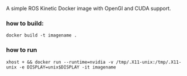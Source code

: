A simple ROS Kinetic Docker image with OpenGl and CUDA support.

### how to build:
`docker build -t imagename .`


### how to run 
`xhost + && docker run --runtime=nvidia -v /tmp/.X11-unix:/tmp/.X11-unix -e DISPLAY=unix$DISPLAY -it imagename`

